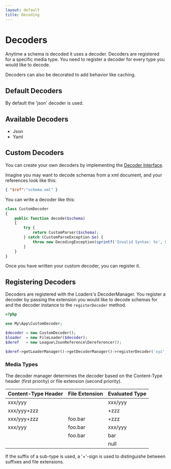 ```yaml
---
layout: default
title: Decoding
---
```


# Decoders

Anytime a schema is decoded it uses a decoder. Decoders are registered for a specific media type. You need to register a decoder for every type you would like to decode. 

Decoders can also be decorated to add behavior like caching.

## Default Decoders

By default the 'json' decoder is used.

## Available Decoders

- Json
- Yaml

## Custom Decoders

You can create your own decoders by implementing the [Decoder Interface](https://github.com/thephpleague/json-reference/blob/master/src/DecoderInterface.php).

Imagine you may want to decode schemas from a xml document, and your references look like this:

```json
{ "$ref":"schema.xml" }
```

You can write a decoder like this:

```php
class CustomDecoder
{
    public function decode($schema)
    {
        try {
            return CustomParser($schema);
        } catch (CustomParseException $e) {
            throw new DecodingException(sprintf('Invalid Syntax: %s', $e->getMessage()), $e->getCode(), $e);
        }
    }
}
```

Once you have written your custom decoder, you can register it.

## Registering Decoders

Decoders are registered with the Loaders's DecoderManager. You register a decoder by passing the extension you would like to decode schemas for and the decoder instance to the `registerDecoder` method.

```php
<?php

use My\App\CustomDecoder;

$decoder = new CustomDecoder();
$loader  = new FileLoader($decoder);
$deref   = new League\JsonReference\Dereferencer();

$deref->getLoaderManager()->getDecoderManager()->registerDecoder('xyz', $customDecoder);
```

### Media Types

The decoder manager determines the decoder based on the Content-Type header (first priority) or file extension (second priority). 


| Content-Type Header | File Extension | Evaluated Type |
| ------------------- | -------------- | -------------- |
| xxx/yyy             |                | xxx/yyy        |
| xxx/yyy+zzz         |                | +zzz           |
| xxx/yyy+zzz         | foo.bar        | +zzz           |
| xxx/yyy             | foo.bar        | xxx/yyy        |
|                     | foo.bar        | bar            |
|                     |                | null           |

If the suffix of a sub-type is used, a '+'-sign is used to distinguishe between suffixes and file extensions.
